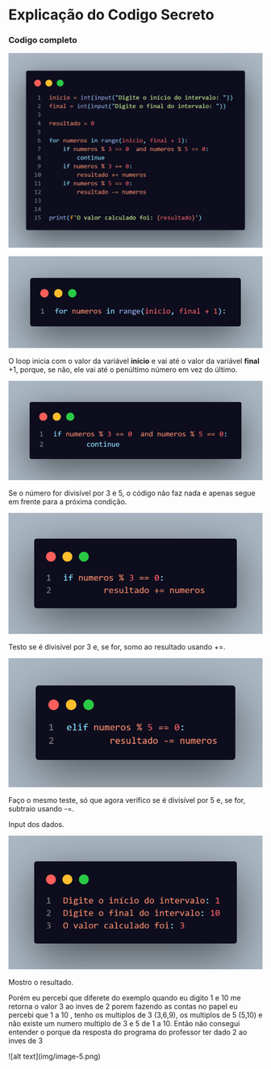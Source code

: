 # Explicação do Codigo Secreto

### Codigo completo
![imagem do codigo](img/image-7.png)

![trecho do for](img/image-1.png)
<p>O loop inicia com o valor da variável <strong>início</strong> e vai até o valor da variável <strong>final</strong> +1, porque, se não, ele vai até o penúltimo número em vez do último.</p>

![trecho da condição](img/image-2.png)
<p>Se o número for divisível por 3 e 5, o código não faz nada e apenas segue em frente para a próxima condição.</p>

![trecho da condição](img/image-3.png)
<p>Testo se é divisível por 3 e, se for, somo ao resultado usando +=.</p>


![trecho da condição](img/image-4.png)
<p>Faço o mesmo teste, só que agora verifico se é divisível por 5 e, se for, subtraio usando -=.</p>

<p>Input dos dados.</p>

![alt text](img/image-6.png)

<p>Mostro o resultado.</p>
<p>Porém eu percebi que diferete do exemplo quando eu digito 1 e 10 me retorna o valor 3 ao inves de 2 porem fazendo as contas no papel eu percebi que 1 a 10 , tenho os multiplos de 3 (3,6,9), os multiplos de 5 (5,10) e não existe um numero multiplo de 3 e 5 de 1 a 10. Então não consegui entender o porque da resposta do programa do professor ter dado 2 ao inves de 3 </p>
![alt text](img/image-5.png)
